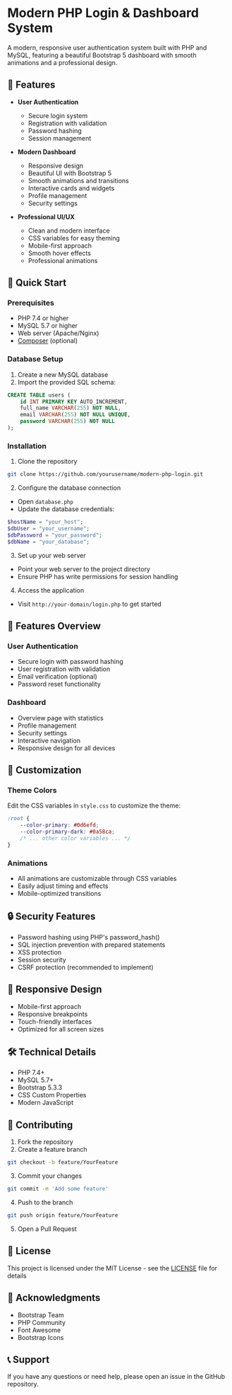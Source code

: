 # Modern PHP Login & Dashboard System

A modern, responsive user authentication system built with PHP and MySQL, featuring a beautiful Bootstrap 5 dashboard with smooth animations and a professional design.

## 🌟 Features

- **User Authentication**
  - Secure login system
  - Registration with validation
  - Password hashing
  - Session management

- **Modern Dashboard**
  - Responsive design
  - Beautiful UI with Bootstrap 5
  - Smooth animations and transitions
  - Interactive cards and widgets
  - Profile management
  - Security settings

- **Professional UI/UX**
  - Clean and modern interface
  - CSS variables for easy theming
  - Mobile-first approach
  - Smooth hover effects
  - Professional animations

## 🚀 Quick Start

### Prerequisites

- PHP 7.4 or higher
- MySQL 5.7 or higher
- Web server (Apache/Nginx)
- [Composer](https://getcomposer.org/) (optional)

### Database Setup

1. Create a new MySQL database
2. Import the provided SQL schema:

```sql
CREATE TABLE users (
    id INT PRIMARY KEY AUTO_INCREMENT,
    full_name VARCHAR(255) NOT NULL,
    email VARCHAR(255) NOT NULL UNIQUE,
    password VARCHAR(255) NOT NULL
);
```

### Installation

1. Clone the repository
```bash
git clone https://github.com/yourusername/modern-php-login.git
```

2. Configure the database connection
- Open `database.php`
- Update the database credentials:
```php
$hostName = "your_host";
$dbUser = "your_username";
$dbPassword = "your_password";
$dbName = "your_database";
```

3. Set up your web server
- Point your web server to the project directory
- Ensure PHP has write permissions for session handling

4. Access the application
- Visit `http://your-domain/login.php` to get started

## 📱 Features Overview

### User Authentication
- Secure login with password hashing
- User registration with validation
- Email verification (optional)
- Password reset functionality

### Dashboard
- Overview page with statistics
- Profile management
- Security settings
- Interactive navigation
- Responsive design for all devices

## 🎨 Customization

### Theme Colors
Edit the CSS variables in `style.css` to customize the theme:

```css
:root {
    --color-primary: #0d6efd;
    --color-primary-dark: #0a58ca;
    /* ... other color variables ... */
}
```

### Animations
- All animations are customizable through CSS variables
- Easily adjust timing and effects
- Mobile-optimized transitions

## 🔒 Security Features

- Password hashing using PHP's password_hash()
- SQL injection prevention with prepared statements
- XSS protection
- Session security
- CSRF protection (recommended to implement)

## 📱 Responsive Design

- Mobile-first approach
- Responsive breakpoints
- Touch-friendly interfaces
- Optimized for all screen sizes

## 🛠️ Technical Details

- PHP 7.4+
- MySQL 5.7+
- Bootstrap 5.3.3
- CSS Custom Properties
- Modern JavaScript

## 🤝 Contributing

1. Fork the repository
2. Create a feature branch
```bash
git checkout -b feature/YourFeature
```
3. Commit your changes
```bash
git commit -m 'Add some feature'
```
4. Push to the branch
```bash
git push origin feature/YourFeature
```
5. Open a Pull Request

## 📄 License

This project is licensed under the MIT License - see the [LICENSE](LICENSE) file for details

## 🙏 Acknowledgments

- Bootstrap Team
- PHP Community
- Font Awesome
- Bootstrap Icons

## 📞 Support

If you have any questions or need help, please open an issue in the GitHub repository.
